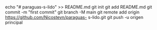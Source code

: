 echo "# paraguas-s-lido" >> README.md 
git init 
git add README.md 
git commit -m "first commit" 
git branch -M main 
git remote add origin https://github.com/Nicostevn/paraguas- s-lido.git
 git push -u origen principal
